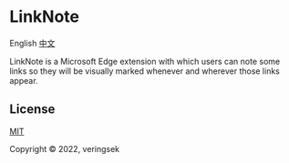 # LinkNote

English [中文](README-zh.md)

LinkNote is a Microsoft Edge extension with which users can note some links so they will be visually marked whenever and wherever those links appear. 

## License

[MIT](http://opensource.org/licenses/MIT)

Copyright © 2022, veringsek